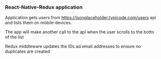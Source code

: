 ### React-Native-Redux application

Application gets users from https://jsonplaceholder.typicode.com/users api and lists them on mobile devices.

The app will make another call to the api when the user scrolls to the botto of the list

Redux middleware updates the IDs ad email addresses to ensure no duplicates are created